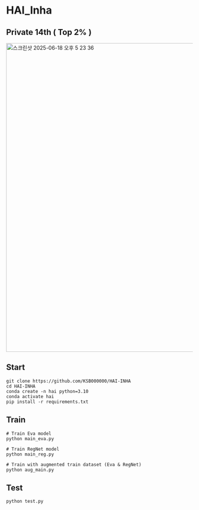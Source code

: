 # HAI_Inha

## Private 14th ( Top 2% ) 

<img width="835" alt="스크린샷 2025-06-18 오후 5 23 36" src="https://github.com/user-attachments/assets/468f6077-4e24-4338-9230-df1ecc3445c8" />




## Start

```
git clone https://github.com/KSB000000/HAI-INHA
cd HAI-INHA
conda create -n hai python=3.10
conda activate hai
pip install -r requirements.txt
```

## Train

```
# Train Eva model
python main_eva.py

# Train RegNet model
python main_reg.py

# Train with augmented train dataset (Eva & RegNet)
python aug_main.py
```

## Test

```
python test.py
```

